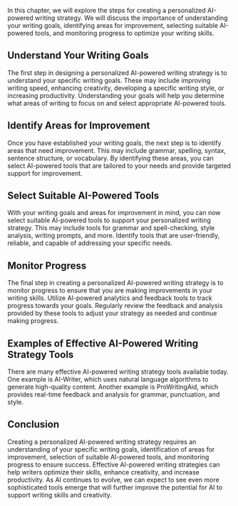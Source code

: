 
In this chapter, we will explore the steps for creating a personalized AI-powered writing strategy. We will discuss the importance of understanding your writing goals, identifying areas for improvement, selecting suitable AI-powered tools, and monitoring progress to optimize your writing skills.

Understand Your Writing Goals
-----------------------------

The first step in designing a personalized AI-powered writing strategy is to understand your specific writing goals. These may include improving writing speed, enhancing creativity, developing a specific writing style, or increasing productivity. Understanding your goals will help you determine what areas of writing to focus on and select appropriate AI-powered tools.

Identify Areas for Improvement
------------------------------

Once you have established your writing goals, the next step is to identify areas that need improvement. This may include grammar, spelling, syntax, sentence structure, or vocabulary. By identifying these areas, you can select AI-powered tools that are tailored to your needs and provide targeted support for improvement.

Select Suitable AI-Powered Tools
--------------------------------

With your writing goals and areas for improvement in mind, you can now select suitable AI-powered tools to support your personalized writing strategy. This may include tools for grammar and spell-checking, style analysis, writing prompts, and more. Identify tools that are user-friendly, reliable, and capable of addressing your specific needs.

Monitor Progress
----------------

The final step in creating a personalized AI-powered writing strategy is to monitor progress to ensure that you are making improvements in your writing skills. Utilize AI-powered analytics and feedback tools to track progress towards your goals. Regularly review the feedback and analysis provided by these tools to adjust your strategy as needed and continue making progress.

Examples of Effective AI-Powered Writing Strategy Tools
-------------------------------------------------------

There are many effective AI-powered writing strategy tools available today. One example is AI-Writer, which uses natural language algorithms to generate high-quality content. Another example is ProWritingAid, which provides real-time feedback and analysis for grammar, punctuation, and style.

Conclusion
----------

Creating a personalized AI-powered writing strategy requires an understanding of your specific writing goals, identification of areas for improvement, selection of suitable AI-powered tools, and monitoring progress to ensure success. Effective AI-powered writing strategies can help writers optimize their skills, enhance creativity, and increase productivity. As AI continues to evolve, we can expect to see even more sophisticated tools emerge that will further improve the potential for AI to support writing skills and creativity.
